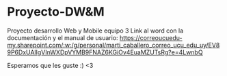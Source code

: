 # Proyecto-DW&M
Proyecto desarrollo Web y Mobile equipo 3
Link al word con la documentación y el manual de usuario: https://correoucuedu-my.sharepoint.com/:w:/g/personal/marti_caballero_correo_ucu_edu_uy/EV89P6DxUAlIgVInWXDpVYMB9FNAZ6KGiOv4EuaMZUTsRg?e=4LwnbQ

Esperamos que les guste :) <3
